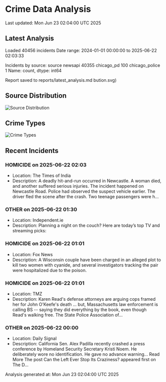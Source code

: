 # Crime Data Analysis
Last updated: Mon Jun 23 02:04:00 UTC 2025

## Latest Analysis

Loaded 40456 incidents
Date range: 2024-01-01 00:00:00 to 2025-06-22 02:03:33

Incidents by source:
source
newsapi           40355
chicago_pd          100
chicago_police        1
Name: count, dtype: int64

Report saved to reports/latest_analysis.md
bution.svg)

## Source Distribution
![Source Distribution](images/source_distribution.svg)

## Crime Types
![Crime Types](images/crime_types.svg)

## Recent Incidents

### HOMICIDE on 2025-06-22 02:03
- Location: The Times of India
- Description: A deadly hit-and-run occurred in Newcastle. A woman died, and another suffered serious injuries. The incident happened on Newcastle Road. Police had observed the suspect vehicle earlier. The driver fled the scene after the crash. Two teenage passengers were h…


### OTHER on 2025-06-22 01:30
- Location: Independent.ie
- Description: Planning a night on the couch? Here are today’s top TV and streaming picks:


### HOMICIDE on 2025-06-22 01:01
- Location: Fox News
- Description: A Wisconsin couple have been charged in an alleged plot to kill two women with cyanide, and several investigators tracking the pair were hospitalized due to the poison.


### HOMICIDE on 2025-06-22 01:01
- Location: TMZ
- Description: Karen Read's defense attorneys are arguing cops framed her for John O'Keefe's death ... but, Massachusetts law enforcement is calling BS -- saying they did everything by the book, even though Read's walking free. The State Police Association of…


### OTHER on 2025-06-22 00:00
- Location: Daily Signal
- Description: California Sen. Alex Padilla recently crashed a press conference by Homeland Security Secretary Kristi Noem. He deliberately wore no identification. He gave no advance warning... Read More
The post Can the Left Ever Stop Its Craziness? appeared first on The D…

Analysis generated at: Mon Jun 23 02:04:00 UTC 2025
